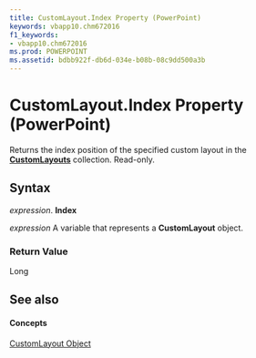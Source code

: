 ```yaml
---
title: CustomLayout.Index Property (PowerPoint)
keywords: vbapp10.chm672016
f1_keywords:
- vbapp10.chm672016
ms.prod: POWERPOINT
ms.assetid: bdbb922f-db6d-034e-b08b-08c9dd500a3b
---
```



# CustomLayout.Index Property (PowerPoint)

Returns the index position of the specified custom layout in the  **[CustomLayouts](customlayouts-object-powerpoint.md)** collection. Read-only.


## Syntax

 _expression_. **Index**

 _expression_ A variable that represents a **CustomLayout** object.


### Return Value

Long


## See also


#### Concepts


[CustomLayout Object](customlayout-object-powerpoint.md)

